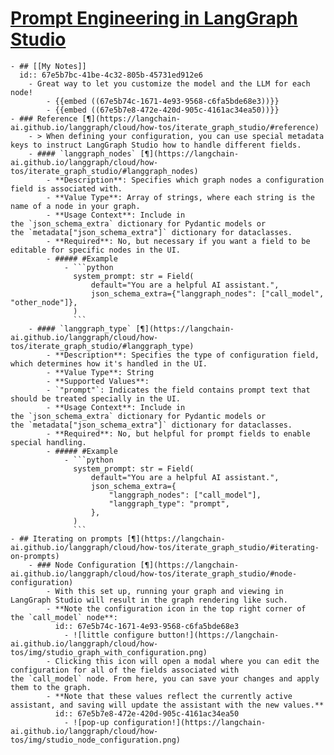 # [Prompt Engineering in LangGraph Studio](https://langchain-ai.github.io/langgraph/cloud/how-tos/iterate_graph_studio/)
	- ## [[My Notes]]
	  id:: 67e5b7bc-41be-4c32-805b-45731ed912e6
		- Great way to let you customize the model and the LLM for each node!
			- {{embed ((67e5b74c-1671-4e93-9568-c6fa5bde68e3))}}
			- {{embed ((67e5b7e8-472e-420d-905c-4161ac34ea50))}}
	- ### Reference [¶](https://langchain-ai.github.io/langgraph/cloud/how-tos/iterate_graph_studio/#reference)
		- > When defining your configuration, you can use special metadata keys to instruct LangGraph Studio how to handle different fields.
		- #### `langgraph_nodes` [¶](https://langchain-ai.github.io/langgraph/cloud/how-tos/iterate_graph_studio/#langgraph_nodes)
			- **Description**: Specifies which graph nodes a configuration field is associated with.
			- **Value Type**: Array of strings, where each string is the name of a node in your graph.
			- **Usage Context**: Include in the `json_schema_extra` dictionary for Pydantic models or the `metadata["json_schema_extra"]` dictionary for dataclasses.
			- **Required**: No, but necessary if you want a field to be editable for specific nodes in the UI.
			- ##### #Example
				- ```python
				  system_prompt: str = Field(
				      default="You are a helpful AI assistant.",
				      json_schema_extra={"langgraph_nodes": ["call_model", "other_node"]},
				  )
				  ```
		- #### `langgraph_type` [¶](https://langchain-ai.github.io/langgraph/cloud/how-tos/iterate_graph_studio/#langgraph_type)
			- **Description**: Specifies the type of configuration field, which determines how it's handled in the UI.
			- **Value Type**: String
			- **Supported Values**:
			- `"prompt"`: Indicates the field contains prompt text that should be treated specially in the UI.
			- **Usage Context**: Include in the `json_schema_extra` dictionary for Pydantic models or the `metadata["json_schema_extra"]` dictionary for dataclasses.
			- **Required**: No, but helpful for prompt fields to enable special handling.
			- ##### #Example
				- ```python
				  system_prompt: str = Field(
				      default="You are a helpful AI assistant.",
				      json_schema_extra={
				          "langgraph_nodes": ["call_model"],
				          "langgraph_type": "prompt",
				      },
				  )
				  ```
	- ## Iterating on prompts [¶](https://langchain-ai.github.io/langgraph/cloud/how-tos/iterate_graph_studio/#iterating-on-prompts)
		- ### Node Configuration [¶](https://langchain-ai.github.io/langgraph/cloud/how-tos/iterate_graph_studio/#node-configuration)
			- With this set up, running your graph and viewing in LangGraph Studio will result in the graph rendering like such.
			- **Note the configuration icon in the top right corner of the `call_model` node**:
			  id:: 67e5b74c-1671-4e93-9568-c6fa5bde68e3
				- ![little configure button!](https://langchain-ai.github.io/langgraph/cloud/how-tos/img/studio_graph_with_configuration.png)
			- Clicking this icon will open a modal where you can edit the configuration for all of the fields associated with the `call_model` node. From here, you can save your changes and apply them to the graph.
			- **Note that these values reflect the currently active assistant, and saving will update the assistant with the new values.**
			  id:: 67e5b7e8-472e-420d-905c-4161ac34ea50
				- ![pop-up configuration!](https://langchain-ai.github.io/langgraph/cloud/how-tos/img/studio_node_configuration.png)